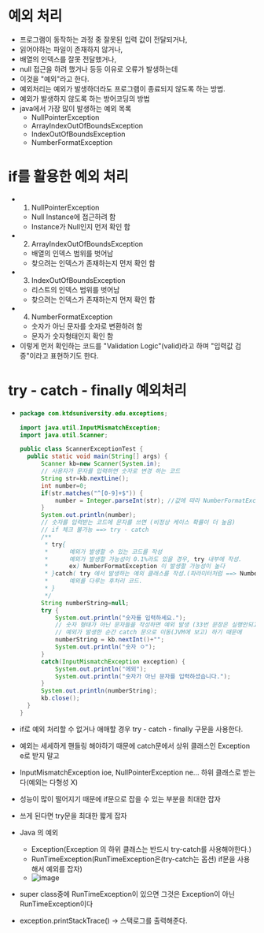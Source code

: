 # 예외 처리

- 프로그램이 동작하는 과정 중 잘못된 입력 값이 전달되거나,
- 읽어야하는 파일이 존재하지 않거나,
- 배열의 인덱스를 잘못 전달했거나,
- null 접근을 하려 했거나 등등 이유로 오류가 발생하는데 
- 이것을 "예외"라고 한다.
- 예외처리는 예외가 발생하더라도 프로그램이 종료되지 않도록 하는 방법.
- 예외가 발생하지 않도록 하는 방어코딩의 방법
- java에서 가장 많이 발생하는 예외 목록
	- NullPointerException
	- ArrayIndexOutOfBoundsException
	- IndexOutOfBoundsException
	- NumberFormatException

# if를 활용한 예외 처리

- 1. NullPointerException
	- Null Instance에 접근하려 함
	- Instance가 Null인지 먼저 확인 함
- 2. ArrayIndexOutOfBoundsException
	- 배열의 인덱스 범위를 벗어남
	- 찾으려는 인덱스가 존재하는지 먼저 확인 함
- 3. IndexOutOfBoundsException
	- 리스트의 인덱스 범위를 벗어남
	- 찾으려는 인덱스가 존재하는지 먼저 확인 함
- 4. NumberFormatException
	- 숫자가 아닌 문자를 숫자로 변환하려 함
	- 문자가 숫자형태인지 확인 함
- 이렇게 먼저 확인하는 코드를 "Validation Logic"(valid)라고 하며 "입력값 검증"이라고 표현하기도 한다.

# try - catch - finally 예외처리

- ```java
  package com.ktdsuniversity.edu.exceptions;

  import java.util.InputMismatchException;
  import java.util.Scanner;
  
  public class ScannerExceptionTest {
  	public static void main(String[] args) {
  		Scanner kb=new Scanner(System.in);
  		// 사용자가 문자를 입력하면 숫자로 변경 하는 코드
  		String str=kb.nextLine();
  		int number=0;
  		if(str.matches("^[0-9]+$")) {
  			number = Integer.parseInt(str); //값에 따라 NumberFormatException			
  		}
  		System.out.println(number);
  		// 숫자를 입력받는 코드에 문자를 쓰면 (비정상 케이스 확률이 더 높음)
  		// if 체크 불가능 ==> try - catch
  		/**
  		 * try{
  		 *		예외가 발생할 수 있는 코드를 작성
  		 *		예외가 발생할 가능성이 0.1%라도 있을 경우, try 내부에 작성.
  		 *		ex) NumberFormatException 이 발생할 가능성이 높다
  		 * }catch( try 에서 발생하는 예외 클래스를 작성.(파라미터처럼 ==> NumberFormatException exception)){
  		 * 		예외를 다루는 후처리 코드.
  		 * }
  		 */
  		String numberString=null;
  		try {
  			System.out.println("숫자를 입력하세요.");
  			// 숫자 형태가 아닌 문자들을 작성하면 예외 발생 (33번 문장은 실행안되고, nuberString에는 아무값도 할당되지않는다.)
  			// 예외가 발생한 순간 catch 문으로 이동(JVM에 보고) 하기 때문에
  			numberString = kb.nextInt()+""; 
  			System.out.println("숫자 ㅇ");
  		}
  		catch(InputMismatchException exception) {
  			System.out.println("에외");
  			System.out.println("숫자가 아닌 문자를 입력하셨습니다.");
  		}
  		System.out.println(numberString);
  		kb.close();
  	}
  }

- if로 예외 처리할 수 없거나 애매할 경우 try - catch - finally 구문을 사용한다.
- 예외는 세세하게 핸들링 해야하기 때문에 catch문에서 상위 클래스인 Exception e로 받지 말고 
- InputMismatchException ioe, NullPointerException ne... 하위 클래스로 받는다(예외는 다형성 X)
- 성능이 많이 떨어지기 때문에 if문으로 잡을 수 있는 부분을 최대한 잡자 
- 쓰게 된다면 try문을 최대한 짧게 잡자
- Java 의 예외
	- Exception(Exception 의 하위 클래스는 반드시 try-catch를 사용해야한다.)
	- RunTimeException(RunTimeException은(try-catch는 옵션) if문을 사용해서 예외를 잡자)
  - ![image](https://github.com/user-attachments/assets/c3816b98-22d9-4c28-b230-18e482b030e3)
   
- super class중에 RunTimeException이 있으면 그것은 Exception이 아닌 RunTimeException이다
- exception.printStackTrace() -> 스택로그를 출력해준다.
  
